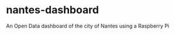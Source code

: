 nantes-dashboard
================

An Open Data dashboard of the city of Nantes using a Raspberry Pi
